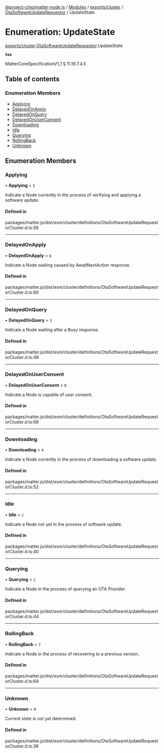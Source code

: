 [@project-chip/matter-node.js](../README.md) / [Modules](../modules.md) / [exports/cluster](../modules/exports_cluster.md) / [OtaSoftwareUpdateRequestor](../modules/exports_cluster.OtaSoftwareUpdateRequestor.md) / UpdateState

# Enumeration: UpdateState

[exports/cluster](../modules/exports_cluster.md).[OtaSoftwareUpdateRequestor](../modules/exports_cluster.OtaSoftwareUpdateRequestor.md).UpdateState

**`See`**

MatterCoreSpecificationV1_1 § 11.19.7.4.5

## Table of contents

### Enumeration Members

- [Applying](exports_cluster.OtaSoftwareUpdateRequestor.UpdateState.md#applying)
- [DelayedOnApply](exports_cluster.OtaSoftwareUpdateRequestor.UpdateState.md#delayedonapply)
- [DelayedOnQuery](exports_cluster.OtaSoftwareUpdateRequestor.UpdateState.md#delayedonquery)
- [DelayedOnUserConsent](exports_cluster.OtaSoftwareUpdateRequestor.UpdateState.md#delayedonuserconsent)
- [Downloading](exports_cluster.OtaSoftwareUpdateRequestor.UpdateState.md#downloading)
- [Idle](exports_cluster.OtaSoftwareUpdateRequestor.UpdateState.md#idle)
- [Querying](exports_cluster.OtaSoftwareUpdateRequestor.UpdateState.md#querying)
- [RollingBack](exports_cluster.OtaSoftwareUpdateRequestor.UpdateState.md#rollingback)
- [Unknown](exports_cluster.OtaSoftwareUpdateRequestor.UpdateState.md#unknown)

## Enumeration Members

### Applying

• **Applying** = ``5``

Indicate a Node currently in the process of verifying and applying a software update.

#### Defined in

packages/matter.js/dist/esm/cluster/definitions/OtaSoftwareUpdateRequestorCluster.d.ts:56

___

### DelayedOnApply

• **DelayedOnApply** = ``6``

Indicate a Node waiting caused by AwaitNextAction response.

#### Defined in

packages/matter.js/dist/esm/cluster/definitions/OtaSoftwareUpdateRequestorCluster.d.ts:60

___

### DelayedOnQuery

• **DelayedOnQuery** = ``3``

Indicate a Node waiting after a Busy response.

#### Defined in

packages/matter.js/dist/esm/cluster/definitions/OtaSoftwareUpdateRequestorCluster.d.ts:48

___

### DelayedOnUserConsent

• **DelayedOnUserConsent** = ``8``

Indicate a Node is capable of user consent.

#### Defined in

packages/matter.js/dist/esm/cluster/definitions/OtaSoftwareUpdateRequestorCluster.d.ts:68

___

### Downloading

• **Downloading** = ``4``

Indicate a Node currently in the process of downloading a software update.

#### Defined in

packages/matter.js/dist/esm/cluster/definitions/OtaSoftwareUpdateRequestorCluster.d.ts:52

___

### Idle

• **Idle** = ``1``

Indicate a Node not yet in the process of software update.

#### Defined in

packages/matter.js/dist/esm/cluster/definitions/OtaSoftwareUpdateRequestorCluster.d.ts:40

___

### Querying

• **Querying** = ``2``

Indicate a Node in the process of querying an OTA Provider.

#### Defined in

packages/matter.js/dist/esm/cluster/definitions/OtaSoftwareUpdateRequestorCluster.d.ts:44

___

### RollingBack

• **RollingBack** = ``7``

Indicate a Node in the process of recovering to a previous version.

#### Defined in

packages/matter.js/dist/esm/cluster/definitions/OtaSoftwareUpdateRequestorCluster.d.ts:64

___

### Unknown

• **Unknown** = ``0``

Current state is not yet determined.

#### Defined in

packages/matter.js/dist/esm/cluster/definitions/OtaSoftwareUpdateRequestorCluster.d.ts:36
